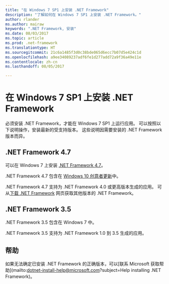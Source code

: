 ```yaml
---
title: "在 Windows 7 SP1 上安装 .NET Framework"
description: "了解如何在 Windows 7 SP1 上安装 .NET Framework。"
author: rlander
ms.author: mairaw
keywords: ".NET Framework, 安装"
ms.date: 08/03/2017
ms.topic: article
ms.prod: .net-framework
ms.translationtype: HT
ms.sourcegitcommit: 21c6a1485f3d0c38bde065d6ecc7b07d5e424c1d
ms.openlocfilehash: a9ee34089237adf6fe1d277add72a9f36a49e11e
ms.contentlocale: zh-cn
ms.lasthandoff: 08/05/2017

---
```


# <a name="install-the-net-framework-on-windows-7-sp1"></a>在 Windows 7 SP1 上安装 .NET Framework

必须安装 .NET Framework，才能在 Windows 7 SP1 上运行应用。 可以按照以下说明操作，安装最新的受支持版本。 这些说明因需要安装的 .NET Framework 版本而异。

## <a name="net-framework-47"></a>.NET Framework 4.7

可以在 Windows 7 上安装 [.NET Framework 4.7](https://www.microsoft.com/net/download/framework)。

.NET Framework 4.7 包含在 [Windows 10 创意者更新](https://www.microsoft.com/software-download/windows10)中。

.NET Framework 4.7 支持为 .NET Framework 4.0 或更高版本生成的应用。 可从[下载 .NET Framework](https://www.microsoft.com/net/download/framework) 网页获取其他版本的 .NET Framework。

## <a name="net-framework-35"></a>.NET Framework 3.5

.NET Framework 3.5 包含在 Windows 7 中。

.NET Framework 3.5 支持为 .NET Framework 1.0 到 3.5 生成的应用。

## <a name="help"></a>帮助

如果无法确定已安装 .NET Framework 的正确版本，可以[联系 Microsoft 获取帮助](mailto:dotnet-install-help@microsoft.com?subject=Help installing .NET Framework)。

